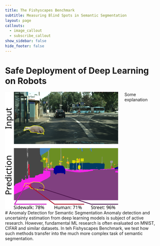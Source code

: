 ```yaml
---
title: The Fishyscapes Benchmark
subtitle: Measuring Blind Spots in Semantic Segmentation
layout: page
callouts:
  - image_callout
  - subscribe_callout
show_sidebar: false
hide_footer: false
---
```


# Safe Deployment of Deep Learning on Robots

<div class="columns">
<div class="column has-text-centered">
<img width="400px" src="/assets/img/illustration.svg" />
</div>
<div class="column" markdown="1">
Some explanation
</div>
</div>
# Anomaly Detection for Semantic Segmentation
Anomaly detection and uncertainty estimation from deep learning models is subject of active research. However, fundamental ML research is often evaluated on MNIST, CIFAR and similar datasets. In teh Fishyscapes Benchmark, we test how such methods transfer into the much more complex task of semantic segmentation.
